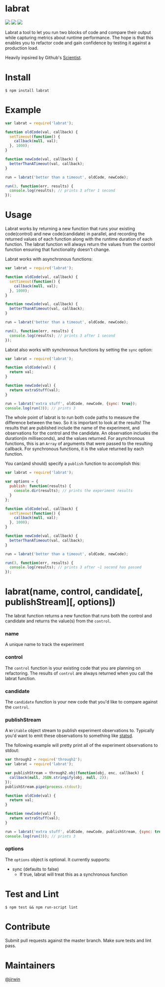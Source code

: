 # labrat

[![](https://img.shields.io/travis/jirwin/labrat.svg?style=flat)](https://travis-ci.org/jirwin/labrat) [![](https://img.shields.io/npm/v/labrat.svg?style=flat)](https://npmjs.org/labrat) [![](https://img.shields.io/npm/l/labrat.svg?style=flat)](https://npmjs.org/labrat)

Labrat a tool to let you run two blocks of code and compare their output while capturing metrics about runtime
performance. The hope is that this enables you to refactor code and gain confidence by testing it against a production
load.

Heavily inpsired by Github's [Scientist](https://github.com/github/scientist).

# Install
`$ npm install labrat`

# Example
```javascript
var labrat = require('labrat');

function oldCode(val, callback) {
  setTimeout(function() {
    callback(null, val);
  }, 1000);
}

function newCode(val, callback) {
  betterThanATimeout(val, callback);
}

run = labrat('better than a timeout', oldCode, newCode);

run(3, function(err, results) {
  console.log(results); // prints 3 after 1 second
});
```

# Usage
Labrat works by returning a new function that runs your existing code(control) and new code(candidate) in parallel, and
recording the returned values of each function along with the runtime duration of each function. The labrat function
will always return the values from the control function ensuring that functionality doesn't change.

Labrat works with asynchronous functions:
```javascript
var labrat = require('labrat');

function oldCode(val, callback) {
  setTimeout(function() {
    callback(null, val);
  }, 1000);
}

function newCode(val, callback) {
  betterThanATimeout(val, callback);
}

run = labrat('better than a timeout', oldCode, newCode);

run(3, function(err, results) {
  console.log(results); // prints 3 after 1 second
});
```

Labrat also works with synchronous functions by setting the `sync` option:
```javascript
var labrat = require('labrat');

function oldCode(val) {
  return val;
}

function newCode(val) {
  return extraStuff(val);
}

run = labrat('extra stuff', oldCode, newCode, {sync: true});
console.log(run(3)); // prints 3
```

The whole point of labrat is to run both code paths to measure the difference between the two. So it is important to
look at the results! The results that are published include the name of the experiment, and observations for the control
and the candidate. An observation includes the duration(in milliseconds), and the values returned. For asynchronous
functions, this is an `Array` of arguments that were passed to the resulting callback. For synchronous functions, it is
the value returned by each function.

You can(and should) specify a `publish` function to accomplish this:
```javascript
var labrat = require('labrat');

var options = {
  publish: function(results) {
    console.dir(results); // prints the experiment results
  }
};

function oldCode(val, callback) {
  setTimeout(function() {
    callback(null, val);
  }, 1000);
}

function newCode(val, callback) {
  betterThanATimeout(val, callback);
}

run = labrat('better than a timeout', oldCode, newCode);

run(3, function(err, results) {
  console.log(results); // prints 3 after ~1 second has passed
});
```

# labrat(name, control, candidate[, publishStream][, options])
The labrat function returns a new function that runs both the control and candidate and returns the value(s) from the
`control`.

### name
A unique name to track the experiment

### control
The `control` function is your existing code that you are planning on refactoring. The results of `control` are always
returned when you call the labrat function.

### candidate
The `candidate` function is your new code that you'd like to compare against the `control`.

### publishStream
A `Writable` object stream to publish experiment observations to. Typically you'd want to emit these observations to
something like [statsd](https://github.com/etsy/statsd).

The following example will pretty print all of the experiment observations to stdout:
```javascript
var through2 = require('through2');
var labrat = require('labrat');

var publishStream = through2.obj(function(obj, enc, callback) {
  callback(null, JSON.stringify(obj, null, 2));
});
publishStream.pipe(process.stdout);

function oldCode(val) {
  return val;
}

function newCode(val) {
  return extraStuff(val);
}

run = labrat('extra stuff', oldCode, newCode, publishStream, {sync: true});
console.log(run(3)); // prints 3
```

### options
The `options` object is optional. It currently supports:
* sync (defaults to false)
  * If true, labrat will treat this as a synchronous function


# Test and Lint
`$ npm test && npm run-script lint`

# Contribute
Submit pull requests against the master branch. Make sure tests and lint pass.

# Maintainers
[@jirwin](https://github.com/jirwin)
